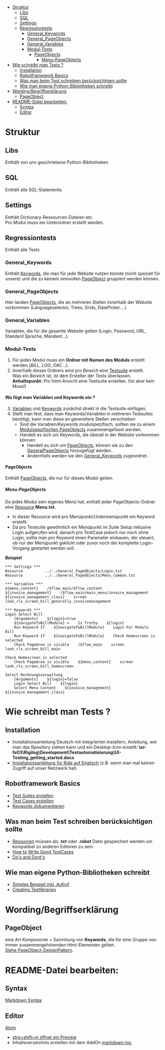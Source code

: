 <!-- TOC depthFrom:1 depthTo:6 withLinks:1 updateOnSave:1 orderedList:0 -->

- [Struktur](#struktur)
	- [Libs](#libs)
	- [SQL](#sql)
	- [Settings](#settings)
	- [Regressiontests](#regressiontests)
		- [General_Keywords](#generalkeywords)
		- [General_PageObjects](#generalpageobjects)
		- [General_Variables](#generalvariables)
		- [Modul-Tests](#modul-tests)
			- [PageObjects](#pageobjects)
				- [Menu-PageObjects](#menu-pageobjects)
- [Wie schreibt man Tests ?](#wie-schreibt-man-tests-)
	- [Installation](#installation)
	- [Robotframework Basics](#robotframework-basics)
	- [Was man beim Test schreiben berücksichtigen sollte](#was-man-beim-test-schreiben-berücksichtigen-sollte)
	- [Wie man eigene Python-Bibliotheken schreibt](#wie-man-eigene-python-bibliotheken-schreibt)
- [Wording/Begriffserklärung](#wordingbegriffserklärung)
	- [PageObject](#pageobject)
- [README-Datei bearbeiten:](#readme-datei-bearbeiten)
	- [Syntax](#syntax)
	- [Editor](#editor)

<!-- /TOC -->
# Struktur

## Libs
Enthält von uns geschriebene Python-Bibliotheken.

## SQL
Enthält alle SQL-Statements

## Settings
Enthält Dictionary-Ressourcen-Dateien etc. <br>
Pro Modul muss ein Unterordner erstellt werden.

## Regressiontests
Enthält alle Tests

### General_Keywords   <a name="generalkeywords"></a>
Enthält [Keywords](http://robotframework.org/robotframework/latest/RobotFrameworkUserGuide.html#creating-user-keywords), die man für jede Website nutzen könnte (nicht speziell für unsere) und die zu keinem sinnvollen  [PageObject](#PageObject) gruppiert werden können.

### General_PageObjects  <a name="generalpageobjects"></a>
Hier landen [PageObjects](#PageObject), die an mehreren Stellen innerhalb der Website vorkommen (Languageselector, Trees, Grids, DatePicker....)

### General_Variables  <a name="generalvariables"></a>
Variablen, die für die gesamte Website gelten (Login, Password, URL, Standard Sprache, Mandant...).

### Modul-Tests
1. Für jedes Modul muss ein **Ordner mit Namen des Moduls** erstellt werden (_BILL_, _LOG_, _OAC_...).<br>
2. Innerhalb dieses Ordners wird pro _Bereich_ eine [Testsuite](http://robotframework.org/robotframework/latest/RobotFrameworkUserGuide.html#creating-test-suites) erstellt. <br>
Was ein _Bereich_ ist, ist dem Ersteller der Tests überlassen. <br>
**Anhaltspunkt:** Pro html-Ansicht eine Testsuite erstellen. (Ist aber kein Muss!)

#### Wo fügt man Variablen und Keywords ein ? ####
3. [Variablen](http://robotframework.org/robotframework/latest/RobotFrameworkUserGuide.html#variables) und [Keywords](http://robotframework.org/robotframework/latest/RobotFrameworkUserGuide.html#creating-user-keywords) zunächst direkt in die Testsuite einfügen.
4. Stellt man fest, dass man Keywords/Variablen in mehreren Testsuites benötigt, kann man diese an generellere Stellen verschieben
    * Sind die Variablen/Keywords modulspezifisch, sollten sie zu einem [Modulspezifischen PageObjects](#pageobjects) zusammengefasst werden.
    * Handelt es sich um Keywords, die überall in der Website vorkommen können:
        * Handelt es sich um [PageObjects](#PageObject), können sie zu den [GeneralPageObjects](#generalpageobjects) hinzugefügt werden.
        * Andernfalls werden sie den [General_Keywords](#generalkeywords) zugeordnet.

#### PageObjects   
Enthält [PageObjects](#PageObject), die nur für dieses Modul gelten.<br>
##### Menu-PageObjects
Da jedes Modul sein eigenes Menü hat, enthält jeder PageObjects-Ordner eine [Resource](http://robotframework.org/robotframework/latest/RobotFrameworkUserGuide.html#resource-files) **Menu.txt**.<br>
- In dieser Resource wird pro Menüpunkt/Untermenüpunkt ein Keyword erstellt.<br>
- Da pro Testsuite gewöhnlich ein Menüpunkt im Suite Setup inklusive Login aufgerufen wird, danach pro TestCase jedoch nur noch ohne Login, sollte man pro Keyword einen Parameter einbauen, der steuert, ob nur der Menüpunkt geklickt oder zuvor noch der komplette Login-Vorgang gestartet werden soll.

**Beispiel**
```robotframework
*** Settings ***
Resource          ../../General_PageObjects/Login.txt
Resource          ../../General_PageObjects/Menu_Common.txt

*** Variables ***
${menu_content}    /$flow_main/$flow_content
${invoice_management}    /$flow_main/main_menu/invoice_management
${invoice_management_class}    screen look_rlx_screen_bill_generally_invoicemanagement

*** Keywords ***
Login Select Bill
    [Arguments]    ${login}=true
    ${navigateToBillModule} =    Is Truthy    ${login}
    Run Keyword If    ${navigateToBillModule}    Login For Module    Bill
    Run Keyword If    ${navigateToBillModule}    Check Homescreen is selected
    Check PageArea is visible    /$flow_main    screen look_rlx_screen_bill_main

Check Homescreen is selected
    Check PageArea is visible    ${menu_content}    screen look_rlx_screen_bill_homescreen

Select Rechnungsverwaltung
    [Arguments]    ${login}=false
    Login Select Bill    ${login}
    Select Menu Content    ${invoice_management}    ${invoice_management_class}
```

# Wie schreibt man Tests ?
## Installation
- Installationsanleitung Deutsch mit integrierten Installern, Anleitung, wie man das Rpository ziehen kann und ein Desktop-Icon erstellt: **\\sr-fs03\Rigilog\Development\Testautomatisierung\UI-Testing_getting_started.docx**  
- [Installationsanleitung für Ride auf Englisch](https://www.swtestacademy.com/getting-started-robotframework/) (z.B. wenn man mal keinen Zugriff auf unser Netzwerk hat)

## Robotframework Basics
- [Test Suites erstellen](https://github.com/robotframework/robotframework/blob/master/doc/userguide/src/CreatingTestData/CreatingTestSuites.rst)
- [Test Cases erstellen](https://github.com/robotframework/robotframework/blob/master/doc/userguide/src/CreatingTestData/CreatingTestCases.rst)
- [Keywords dokumentieren](http://robotframework.org/robotframework/latest/RobotFrameworkUserGuide.html#id353)

## Was man beim Test schreiben berücksichtigen sollte
- [Resourcen](http://robotframework.org/robotframework/latest/RobotFrameworkUserGuide.html#resource-files) müssen als **.txt** oder **.robot** Datei gespeichert werden um kompatibel zu anderen Editoren zu sein.
- [How to Write Good TestCases](https://github.com/robotframework/HowToWriteGoodTestCases/blob/master/HowToWriteGoodTestCases.rst)
- [Do's and Dont's](https://de.slideshare.net/pekkaklarck/robot-framework-dos-and-donts)

## Wie man eigene Python-Bibliotheken schreibt
- [Simples Beispiel inkl. Aufruf](https://stackoverflow.com/questions/27039016/how-to-create-a-custom-python-code-library-for-the-robot-framework)
- [Creating Testlibraries](http://robotframework.org/robotframework/latest/RobotFrameworkUserGuide.html#creating-test-libraries)

# Wording/Begriffserklärung
## PageObject
<a name="PageObject"></a> eine Art _Komponente_ = Sammlung von **Keywords**, die für eine Gruppe von immer zusammengehörenden Html-Elementen gelten.<br>
[Siehe PageObject-DesignPattern](https://martinfowler.com/bliki/PageObject.html).


# README-Datei bearbeiten:
## Syntax
[Markdown Syntax](https://guides.github.com/features/mastering-markdown/)
## Editor
[Atom](https://atom.io/)
- [strg+shift+m öffnet ein Preview](https://guides.github.com/features/mastering-markdown/)
- Inhaltsverzeichnis erstellen mit dem AddOn [markdown-toc](https://atom.io/packages/markdown-toc)
